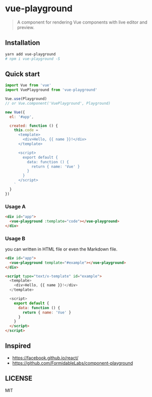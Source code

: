 # vue-playground

> A component for rendering Vue components with live editor and preview.

## Installation

```bash
yarn add vue-playground
# npm i vue-playground -S
```

## Quick start

```javascript
import Vue from 'vue'
import VuePlayground from 'vue-playground'

Vue.use(Playground)
// or Vue.component('VuePlayground', Playground)

new Vue({
  el: '#app',

  created: function () {
    this.code = `
      <template>
        <div>Hello, {{ name }}!</div>
      </template>

      <script>
        export default {
          data: function () {
            return { name: 'Vue' }
          }
        }
      </script>
    `
  }
})
```


### Usage A
```html
<div id="app">
  <vue-playground :template="code"></vue-playground>
</div>
```

### Usage B
you can written in HTML file or even the Markdown file.

```html
<div id="app">
  <vue-playground template="#example"></vue-playground>
</div>

<script type="text/x-template" id="example">
  <template>
    <div>Hello, {{ name }}!</div>
  </template>

  <script>
    export default {
      data: function () {
        return { name: 'Vue' }
      }
    }
  </script>
</script>
```

## Inspired
- https://facebook.github.io/react/
- https://github.com/FormidableLabs/component-playground

## LICENSE
MIT
